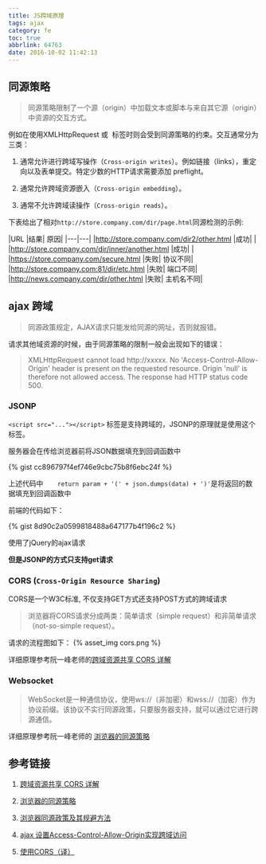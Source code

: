 ```yaml
---
title: JS跨域原理
tags: ajax
category: fe
toc: true
abbrlink: 64763
date: 2016-10-02 11:42:13
---
```



## 同源策略

>同源策略限制了一个源（origin）中加载文本或脚本与来自其它源（origin）中资源的交互方式。

例如在使用XMLHttpRequest 或 <img> 标签时则会受到同源策略的约束。交互通常分为三类：

1. 通常允许进行跨域写操作（`Cross-origin writes`）。例如链接（links），重定向以及表单提交。特定少数的HTTP请求需要添加 preflight。

2. 通常允许跨域资源嵌入（`Cross-origin embedding`）。
3. 通常不允许跨域读操作（`Cross-origin reads`）。

下表给出了相对`http://store.company.com/dir/page.html`同源检测的示例:

|URL	|结果|	原因|
|---|---|
|http://store.company.com/dir2/other.html	|成功|	 |
|http://store.company.com/dir/inner/another.html	|成功|	 |
|https://store.company.com/secure.html	|失败|	协议不同|
|http://store.company.com:81/dir/etc.html	|失败|	端口不同|
|http://news.company.com/dir/other.html	|失败|	主机名不同|



## ajax 跨域

> 同源政策规定，AJAX请求只能发给同源的网址，否则就报错。

请求其他域资源的时候，由于同源策略的限制一般会出现如下的错误：

>XMLHttpRequest cannot load http://xxxxx. No 'Access-Control-Allow-Origin' header is present on the requested resource. Origin 'null' is therefore not allowed access. The response had HTTP status code 500.

### JSONP

`<script src="..."></script>` 标签是支持跨域的，JSONP的原理就是使用这个标签。

服务器会在传给浏览器前将JSON数据填充到回调函数中

{% gist cc896797f4ef746e9cbc75b8f6ebc24f %}

上述代码中`    return param + '(' + json.dumps(data) + ')'`是将返回的数据填充到回调函数中

前端的代码如下：

{% gist 8d90c2a0599818488a647177b4f196c2 %}

使用了jQuery的ajax请求

**但是JSONP的方式只支持get请求**

### CORS (`Cross-Origin Resource Sharing`)

CORS是一个W3C标准, 不仅支持GET方式还支持POST方式的跨域请求

> 浏览器将CORS请求分成两类：简单请求（simple request）和非简单请求（not-so-simple request）。

请求的流程图如下：
{%  asset_img   cors.png  %}




详细原理参考阮一峰老师的[跨域资源共享 CORS 详解](http://www.ruanyifeng.com/blog/2016/04/cors.html)

### Websocket

>WebSocket是一种通信协议，使用ws://（非加密）和wss://（加密）作为协议前缀。该协议不实行同源政策，只要服务器支持，就可以通过它进行跨源通信。

详细原理参考阮一峰老师的 [浏览器的同源策略](https://developer.mozilla.org/zh-CN/docs/Web/Security/Same-origin_policy)

## 参考链接

1. [跨域资源共享 CORS 详解](http://www.ruanyifeng.com/blog/2016/04/cors.html)

2. [浏览器的同源策略](https://developer.mozilla.org/zh-CN/docs/Web/Security/Same-origin_policy)

3. [浏览器同源政策及其规避方法](http://www.ruanyifeng.com/blog/2016/04/same-origin-policy.html)

4. [ ajax 设置Access-Control-Allow-Origin实现跨域访问](http://blog.csdn.net/fdipzone/article/details/46390573)

5. [使用CORS（译）](http://liuwanlin.info/corsxiang-jie/)
